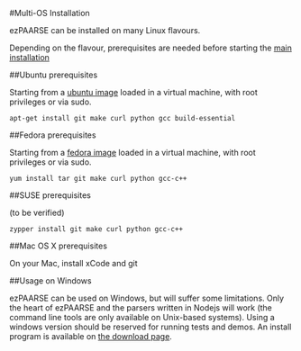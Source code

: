 #Multi-OS Installation

ezPAARSE can be installed on many Linux flavours.

Depending on the flavour, prerequisites are needed before starting the [main installation](https://github.com/ezpaarse-project/ezpaarse/blob/master/doc/quickstart.md)

##Ubuntu prerequisites

Starting from a [ubuntu image](http://www.ubuntu.com/download) loaded in a virtual machine, with root privileges or via sudo.

```
apt-get install git make curl python gcc build-essential
```

##Fedora prerequisites

Starting from a [fedora image](http://fedoraproject.org/get-fedora) loaded in a virtual machine, with root privileges or via sudo.

```
yum install tar git make curl python gcc-c++
```

##SUSE prerequisites
 
(to be verified)
```
zypper install git make curl python gcc-c++
```

##Mac OS X prerequisites

On your Mac, install xCode and git

##Usage on Windows

ezPAARSE can be used on Windows, but will suffer some limitations.
Only the heart of ezPAARSE and the parsers written in Nodejs will work (the command line tools are only available on Unix-based systems).
Using a windows version should be reserved for running tests and demos.
An install program is available on [the download page](http://analogist.couperin.org/ezpaarse/download).
